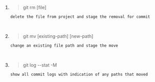 1. >git rm [file]

    `delete the file from project and stage the removal for commit`

<br>

2. >git mv [existing-path] [new-path]

    `change an existing file path and stage the move`

<br>

3. >git log --stat -M

    `show all commit logs with indication of any paths that moved`


